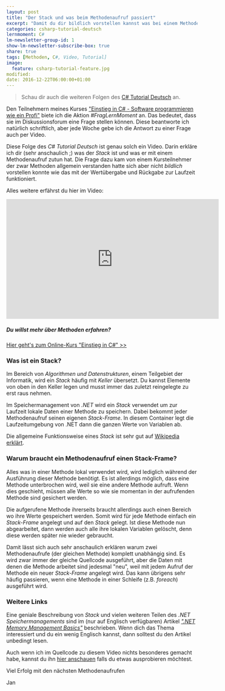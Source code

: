 ```yaml
---
layout: post
title: "Der Stack und was beim Methodenaufruf passiert"
excerpt: "Damit du dir bildlich vorstellen kannst was bei einem Methodenaufruf passiert erkläre ich dir den Stack (mit Lego-Steinen)!"
categories: csharp-tutorial-deutsch
lernmoment: C#
lm-newsletter-group-id: 1
show-lm-newsletter-subscribe-box: true
share: true
tags: [Methoden, C#, Video, Tutorial]
image:
  feature: csharp-tutorial-feature.jpg
modified:
date: 2016-12-22T06:00:00+01:00
---
```


> Schau dir auch die weiteren Folgen des [C# Tutorial Deutsch](/csharp-tutorial-deutsch/) an.

Den Teilnehmern meines Kurses ["Einstieg in C# - Software programmieren wie ein Profi"](/einstieg-sharp/) biete ich die Aktion *#FragLernMoment* an. Das bedeutet, dass sie im Diskussionsforum eine Frage stellen können. Diese beantworte ich natürlich schriftlich, aber jede Woche gebe ich die Antwort zu einer Frage auch per Video.

Diese Folge des *C# Tutorial Deutsch* ist genau solch ein Video. Darin erkläre ich dir (sehr anschaulich ;) was der *Stack* ist und was er mit einem Methodenaufruf zutun hat. Die Frage dazu kam von einem Kursteilnehmer der zwar Methoden allgemein verstanden hatte sich aber nicht *bildlich* vorstellen konnte wie das mit der Wertübergabe und Rückgabe zur Laufzeit funktioniert.

Alles weitere erfährst du hier im Video:

<iframe width="560" height="315" src="https://www.youtube-nocookie.com/embed/ma8wA5LmNXg" frameborder="0" allow="encrypted-media" allowfullscreen></iframe>

<div class="subscribe-notice">
<h5>Du willst mehr über Methoden erfahren?</h5>
<a markdown="0" href="https://www.udemy.com/einstieg-in-csharp-software-programmieren-wie-ein-profi/?couponCode=UCSK_LM2016-110" class="notice-button">Hier geht's zum Online-Kurs "Einstieg in C#" >></a>
</div>

### Was ist ein Stack?

Im Bereich von *Algorithmen und Datenstrukturen*, einem Teilgebiet der Informatik, wird ein *Stack* häufig mit *Keller* übersetzt. Du kannst Elemente von oben in den Keller legen und musst immer das zuletzt reingelegte zu erst raus nehmen.

Im Speichermanagement von *.NET* wird ein *Stack* verwendet um zur Laufzeit lokale Daten einer Methode zu speichern. Dabei bekommt jeder Methodenaufruf seinen eigenen *Stack-Frame*. In diesem Container legt die Laufzeitumgebung von .NET dann die ganzen Werte von Variablen ab.

Die allgemeine Funktionsweise eines *Stack* ist sehr gut auf [Wikipedia erklärt](https://de.wikipedia.org/wiki/Stapelspeicher).

### Warum braucht ein Methodenaufruf einen Stack-Frame?

Alles was in einer Methode lokal verwendet wird, wird lediglich während der Ausführung dieser Methode benötigt. Es ist allerdings möglich, dass eine Methode unterbrochen wird, weil sie eine andere Methode aufruft. Wenn dies geschieht, müssen alle Werte so wie sie momentan in der aufrufenden Methode sind gesichert werden.

Die aufgerufene Methode ihrerseits braucht allerdings auch einen Bereich wo ihre Werte gespeichert werden. Somit wird für jede Methode einfach ein *Stack-Frame* angelegt und auf den *Stack* gelegt. Ist diese Methode nun abgearbeitet, dann werden auch alle ihre lokalen Variablen gelöscht, denn diese werden später nie wieder gebraucht.

Damit lässt sich auch sehr anschaulich erklären warum zwei Methodenaufrufe (der gleichen Methode) komplett unabhängig sind. Es wird zwar immer der gleiche Quellcode ausgeführt, aber die Daten mit denen die Methode arbeitet sind jedesmal "neu", weil mit jedem Aufruf der Methode ein neuer *Stack-Frame* angelegt wird. Das kann übrigens sehr häufig passieren, wenn eine Methode in einer Schleife (z.B. *foreach*) ausgeführt wird.

### Weitere Links

Eine geniale Beschreibung von *Stack* und vielen weiteren Teilen des *.NET Speichermanagements* sind im (nur auf Englisch verfügbaren) Artikel [*".NET Memory Management Basics"*](https://www.simple-talk.com/dotnet/net-framework/net-memory-management-basics/) beschrieben. Wenn dich das Thema interessiert und du ein wenig Englisch kannst, dann solltest du den Artikel unbedingt lesen.

Auch wenn ich im Quellcode zu diesem Video nichts besonderes gemacht habe, kannst du ihn [hier anschauen](https://gist.github.com/suchja/a08ffacdbdf23a9077a03b7510deeb15) falls du etwas ausprobieren möchtest.

Viel Erfolg mit den nächsten Methodenaufrufen

Jan
